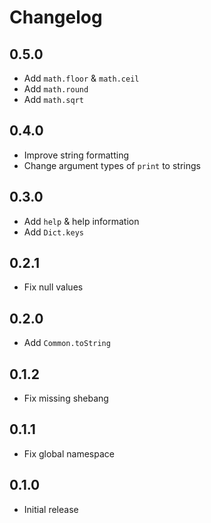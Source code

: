 # Changelog

## 0.5.0

- Add `math.floor` & `math.ceil`
- Add `math.round`
- Add `math.sqrt`

## 0.4.0

- Improve string formatting
- Change argument types of `print` to strings

## 0.3.0

- Add `help` & help information
- Add `Dict.keys`

## 0.2.1

- Fix null values

## 0.2.0

- Add `Common.toString`

## 0.1.2

- Fix missing shebang

## 0.1.1

- Fix global namespace

## 0.1.0

- Initial release
